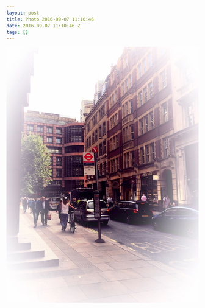 ```yaml
---
layout: post
title: Photo 2016-09-07 11:10:46
date: 2016-09-07 11:10:46 Z
tags: []
---
```

![](/media/2016/09/150071086552.jpg)
